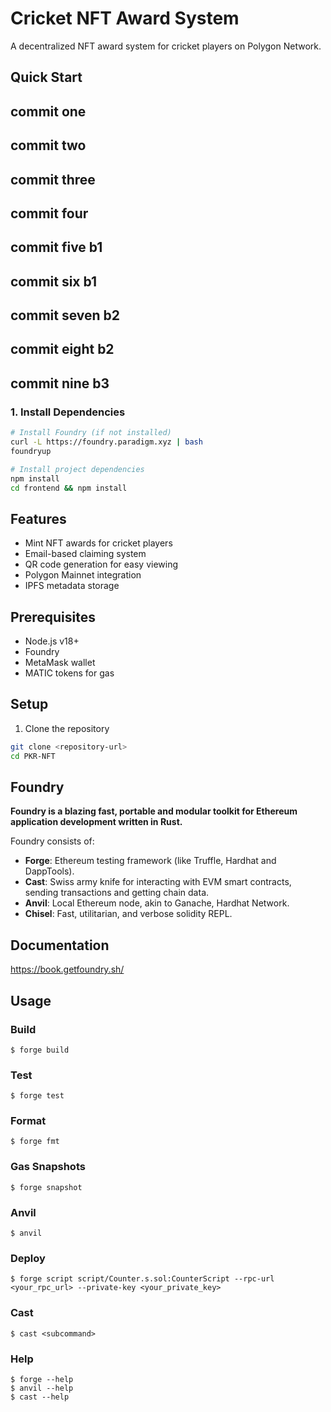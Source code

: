 # Cricket NFT Award System

A decentralized NFT award system for cricket players on Polygon Network.

## Quick Start

## commit one
## commit two
## commit three
## commit four
## commit five b1 
## commit six b1
## commit seven b2
## commit eight b2
## commit nine b3
### 1. Install Dependencies
```bash
# Install Foundry (if not installed)
curl -L https://foundry.paradigm.xyz | bash
foundryup

# Install project dependencies
npm install
cd frontend && npm install
```

## Features
- Mint NFT awards for cricket players
- Email-based claiming system
- QR code generation for easy viewing
- Polygon Mainnet integration
- IPFS metadata storage

## Prerequisites
- Node.js v18+
- Foundry
- MetaMask wallet
- MATIC tokens for gas

## Setup

1. Clone the repository
```bash
git clone <repository-url>
cd PKR-NFT
```

## Foundry

**Foundry is a blazing fast, portable and modular toolkit for Ethereum application development written in Rust.**

Foundry consists of:

-   **Forge**: Ethereum testing framework (like Truffle, Hardhat and DappTools).
-   **Cast**: Swiss army knife for interacting with EVM smart contracts, sending transactions and getting chain data.
-   **Anvil**: Local Ethereum node, akin to Ganache, Hardhat Network.
-   **Chisel**: Fast, utilitarian, and verbose solidity REPL.

## Documentation

https://book.getfoundry.sh/

## Usage

### Build

```shell
$ forge build
```

### Test

```shell
$ forge test
```

### Format

```shell
$ forge fmt
```

### Gas Snapshots

```shell
$ forge snapshot
```

### Anvil

```shell
$ anvil
```

### Deploy

```shell
$ forge script script/Counter.s.sol:CounterScript --rpc-url <your_rpc_url> --private-key <your_private_key>
```

### Cast

```shell
$ cast <subcommand>
```

### Help

```shell
$ forge --help
$ anvil --help
$ cast --help
```
